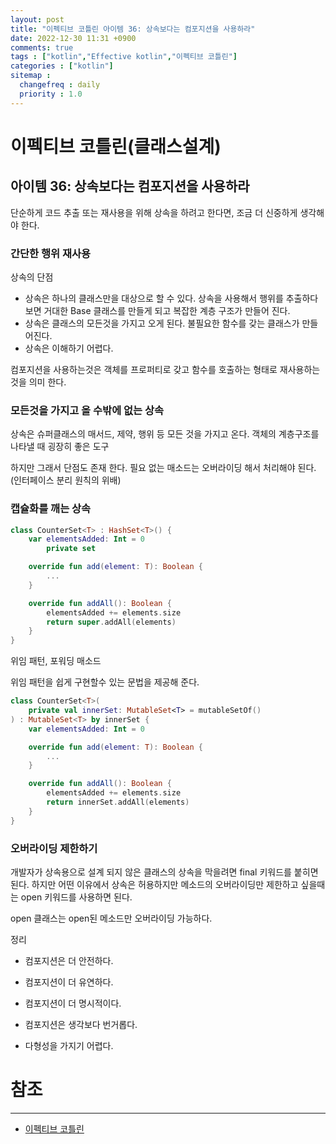 ```yaml
---
layout: post
title: "이펙티브 코틀린 아이템 36: 상속보다는 컴포지션을 사용하라"
date: 2022-12-30 11:31 +0900
comments: true
tags : ["kotlin","Effective kotlin","이펙티브 코틀린"]
categories : ["kotlin"]
sitemap :
  changefreq : daily
  priority : 1.0
---
```


# 이펙티브 코틀린(클래스설계)
## 아이템 36: 상속보다는 컴포지션을 사용하라

단순하게 코드 추출 또는 재사용을 위해 상속을 하려고 한다면, 조금 더 신중하게 생각해야 한다.

### 간단한 행위 재사용

상속의 단점

* 상속은 하나의 클래스만을 대상으로 할 수 있다. 상속을 사용해서 행위를 추출하다 보면 거대한 Base 클래스를 만들게 되고 복잡한 계층 구조가 만들어 진다.
* 상속은 클래스의 모든것을 가지고 오게 된다. 불필요한 함수를 갖는 클래스가 만들어진다.
* 상속은 이해하기 어렵다.

컴포지션을 사용하는것은 객체를 프로퍼티로 갖고 함수를 호출하는 형태로 재사용하는 것을 의미 한다.

### 모든것을 가지고 올 수밖에 없는 상속

상속은 슈퍼클래스의 매서드, 제약, 행위 등 모든 것을 가지고 온다. 객체의 계층구조를 나타낼 때 굉장히 좋은 도구

하지만 그래서 단점도 존재 한다. 필요 없는 매소드는 오버라이딩 해서 처리해야 된다.(인터페이스 분리 원칙의 위배)

### 캡슐화를 깨는 상속

```kotlin
class CounterSet<T> : HashSet<T>() {
    var elementsAdded: Int = 0
        private set

    override fun add(element: T): Boolean {
        ...
    }

    override fun addAll(): Boolean {
        elementsAdded += elements.size
        return super.addAll(elements)
    }
}
```
위임 패턴, 포워딩 매소드 

위임 패턴을 쉽게 구현할수 있는 문법을 제공해 준다.

```kotlin
class CounterSet<T>(
    private val innerSet: MutableSet<T> = mutableSetOf()
) : MutableSet<T> by innerSet {
    var elementsAdded: Int = 0

    override fun add(element: T): Boolean {
        ...
    }

    override fun addAll(): Boolean {
        elementsAdded += elements.size
        return innerSet.addAll(elements)
    }
}
```

### 오버라이딩 제한하기

개발자가 상속용으로 설계 되지 않은 클래스의 상속을 막을려면 final 키워드를 붙히면 된다. 
하지만 어떤 이유에서 상속은 허용하지만 메소드의 오버라이딩만 제한하고 싶을때는 open 키워드를 사용하면 된다.

open 클래스는 open된 메소드만 오버라이딩 가능하다.

정리 

* 컴포지션은 더 안전하다.
* 컴포지션이 더 유연하다.
* 컴포지션이 더 명시적이다.

* 컴포지션은 생각보다 번거롭다.
* 다형성을 가지기 어렵다.

# 참조

-----
* [이펙티브 코틀린](http://www.yes24.com/Product/Goods/106225986)
